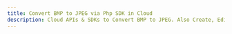 ---title: Convert BMP to JPEG via Php SDK in Clouddescription: Cloud APIs & SDKs to Convert BMP to JPEG. Also Create, Edit & Render Microsoft Word & OpenOffice documents in the Cloud.---